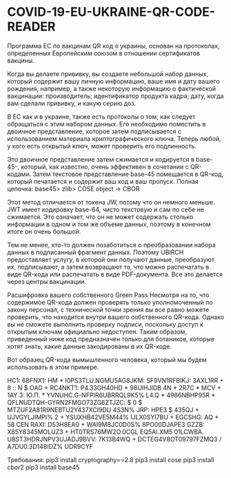 # COVID-19-EU-UKRAINE-QR-CODE-READER

Программа ЕС по вакцинам
QR код о украины, основан на протоколах, определенных Европейским союзом в отношении сертификатов вакцины.


Когда вы делаете прививку, вы создаете небольшой набор данных, который содержит вашу личную информацию, ваше имя и дату вашего рождения, например, а также некоторую информацию о фактической вакцинации: производитель; идентификатор продукта кадра; дату, когда вам сделали прививку, и какую серию доз.


В ЕС как и в украине, также есть протоколы о том, как следует обращаться с этим набором данных. Его необходимо поместить в двоичное представление, которое затем подписывается с использованием материала криптографического ключа. Теперь любой, у кого есть открытый ключ, может проверить его подлинность.


Это двоичное представление затем сжимается и кодируется в base-45-, который, как известно, очень эффективен в сочетании с QR-кодами. Затем текстовое представление base-45 помещается в QR-код, который печатается и содержит ваш код и ваш пропуск. Полная цепочка:
base45> zlib> COSE object -> CBOR



Этот метод отличается от токена JW, потому что он немного меньше. JWT имеет кодировку base-64, чисто текстовую и сам по себе не сжимается. Это означает, что он не может содержать столько информации в одном и том же объеме данных, поэтому в конечном итоге он очень большой.



Тем не менее, кто-то должен позаботиться о преобразовании набора данных в подписанный фрагмент данных. Поэтому UBIRCH предоставляет услугу, в которой они получают данные, преобразуют их, подписывают, а затем возвращают то, что можно распечатать в виде QR-кода или распечатать в виде PDF-документа. Все это делается через центры вакцинации.


Расшифровка вашего собственного Green Pass
Несмотря на то, что содержимое QR-кода должен проверять только уполномоченный по закону персонал, с технической точки зрения вы все равно можете проверить, что находится внутри вашего собственного QR-кода. Однако вы не сможете выполнить проверку подписи, поскольку доступ к открытым ключам официально недоступен. Таким образом, приведенный ниже код предназначен только для ботаников, которые хотят знать, какие данные закодированы в их QR-коде.





Вот образец QR-кода вымышленного человека, который мы будем использовать в этом примере.





HC1: 6BFNX1: HM * I0PS3TLU.NGMU5AG8JKM: SF9VN1RFBIKJ: 3AXL1RR + 8 :: N $ OAG + RC4NKT1: P4.33GH40HD * 98UIHJIDB 4N * 2R7C * MCV + 1AY
3: Ю.П. * YVNUHC.G-NFPIR6UBRRQL9K5% L4.Q * 4986NBHP95R * QFLNUDTQH-GYRN2FMGO73ZG6ZTJZC: $ 0 $ MTZUF2A81R9NEBTU2Y437XCI9DU 4S3N% JRP: HPE3 $ 435QJ + UJVGYLJIMPI% 2 + YSUXHB42VE5M44% IJLX0SYI7BU + EGCSHG: AQ + 58
CEN RAXI: D53H8EA0 + WAI9M8JC0D0S% 8PO00DJAPE3 GZZB: X85Y8345MOLUZ3 + HT0TRS76MW2O.0CGL EQ5AI.XM5 01LCWBA.
U8ST3HDRJNPV3UJADJ9BVV: 7K13B4WQ + DCTEG4V8OT09797FZMQ3 / A7DU0.3D148IDZ% UDR9CYF






Требования:
pip3 install cryptography==2.8
pip3 install cose
pip3 install cbor2
pip3 install base45
